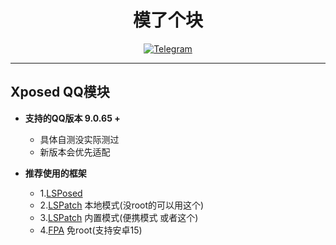 <div align="center">
    <h1 > 模了个块 </h1>

[![Telegram](https://img.shields.io/static/v1?label=Telegram&message=Channel&color=0088cc)](https://t.me/lzlmo)
</div>  

---

## Xposed QQ模块  

* **支持的QQ版本 9.0.65 +**  
    * 具体自测没实际测过
    * 新版本会优先适配 
    
* **推荐使用的框架**
    - 1.[LSPosed](https://github.com/LSPosed/LSPosed)
    - 2.[LSPatch](https://github.com/LSPosed/LSPatch) 本地模式(没root的可以用这个)
    - 3.[LSPatch](https://github.com/LSPosed/LSPatch) 内置模式(便携模式 或者这个)
    - 4.[FPA](https://lzlgzs.lanzouq.com/b03dx2vf4d) 免root(支持安卓15)
